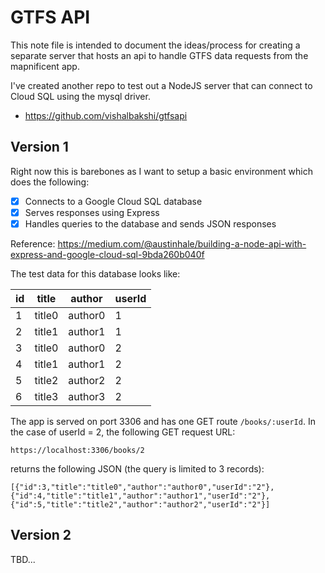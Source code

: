 # GTFS API
This note file is intended to document the ideas/process for creating a separate server that hosts an api to handle GTFS data requests from the mapnificent app.

I've created another repo to test out a NodeJS server that can connect to Cloud SQL using the mysql driver.

  - https://github.com/vishalbakshi/gtfsapi


## Version 1
Right now this is barebones as I want to setup a basic environment which does the following:
  - [x] Connects to a Google Cloud SQL database 
  - [x] Serves responses using Express
  - [x] Handles queries to the database and sends JSON responses

Reference: https://medium.com/@austinhale/building-a-node-api-with-express-and-google-cloud-sql-9bda260b040f

The test data for this database looks like:

| id | title | author | userId |
| -- | ----- | ------ | ------ |
| 1  |  title0 |author0 | 1 |
| 2  |  title1 |author1 | 1 |
| 3  |  title0 |author0 | 2 |
| 4  |  title1 |author1 | 2 |
| 5  |  title2 |author2 | 2 |
| 6  |  title3 |author3 | 2 |


The app is served on port 3306 and has one GET route `/books/:userId`. In the case of userId = 2, the following GET request URL: 

```https://localhost:3306/books/2```

returns the following JSON (the query is limited to 3 records):

```[{"id":3,"title":"title0","author":"author0","userId":"2"},{"id":4,"title":"title1","author":"author1","userId":"2"},{"id":5,"title":"title2","author":"author2","userId":"2"}]```

## Version 2

TBD...

